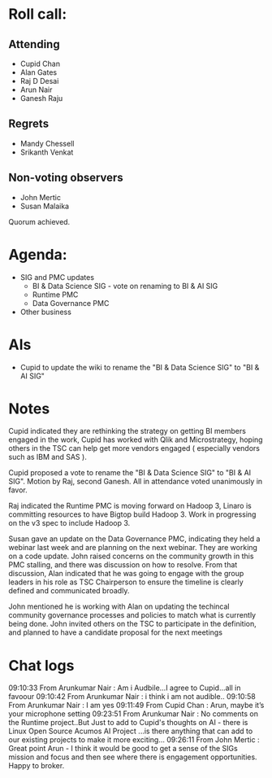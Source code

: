 # Roll call:

## Attending

* Cupid Chan
* Alan Gates
* Raj D Desai
* Arun Nair
* Ganesh Raju

## Regrets

* Mandy Chessell
* Srikanth Venkat

## Non-voting observers

* John Mertic
* Susan Malaika

Quorum achieved.

# Agenda:

* SIG and PMC updates
  * BI & Data Science SIG - vote on renaming to BI & AI SIG
  * Runtime PMC
  * Data Governance PMC
* Other business

# AIs

* Cupid to update the wiki to rename the "BI & Data Science SIG" to "BI & AI SIG"

# Notes

Cupid indicated they are rethinking the strategy on getting BI members engaged in the work, Cupid has worked with Qlik and Microstrategy, hoping others in the TSC can help get more vendors engaged ( especially vendors such as IBM and SAS ).

Cupid proposed a vote to rename the "BI & Data Science SIG" to "BI & AI SIG". Motion by Raj, second Ganesh. All in attendance voted unanimously in favor.

Raj indicated the Runtime PMC is moving forward on Hadoop 3, Linaro is committing resources to have Bigtop build Hadoop 3. Work in progressing on the v3 spec to include Hadoop 3.

Susan gave an update on the Data Governance PMC, indicating they held a webinar last week and are planning on the next webinar. They are working on a code update. John raised concerns on the community growth in this PMC stalling, and there was discussion on how to resolve. From that discussion, Alan indicated that he was going to engage with the group leaders in his role as TSC Chairperson to ensure the timeline is clearly defined and communicated broadly.

John mentioned he is working with Alan on updating the techincal community governance processes and policies to match what is currently being done. John invited others on the TSC to participate in the definition, and planned to have a candidate proposal for the next meetings

# Chat logs

09:10:33	 From Arunkumar Nair : Am i Audbile...I agree to Cupid...all in favoour
09:10:42	 From Arunkumar Nair : i think i am not audible..
09:10:58	 From Arunkumar Nair : I am yes
09:11:49	 From Cupid Chan : Arun, maybe it’s your microphone setting
09:23:51	 From Arunkumar Nair : No comments on the Runtime project..But Just to add to Cupid's thoughts on AI - there is  Linux Open Source Acumos AI Project ...is there anything that can add to our existing projects to make it more exciting...
09:26:11	 From John Mertic : Great point Arun - I think it would be good to get a sense of the SIGs mission and focus and then see where there is engagement opportunities. Happy to broker.
